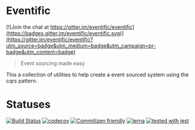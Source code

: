 
# Eventific

[![Join the chat at https://gitter.im/eventific/eventific](https://badges.gitter.im/eventific/eventific.svg)](https://gitter.im/eventific/eventific?utm_source=badge&utm_medium=badge&utm_campaign=pr-badge&utm_content=badge)

> Event sourcing made easy

This a collection of utilities to help create a event sourced system using the cqrs pattern.

# Statuses
[![Build Status](https://travis-ci.org/eventific/eventific.svg?branch=master)](https://travis-ci.org/eventific/eventific) [![codecov](https://codecov.io/gh/eventific/eventific/branch/master/graph/badge.svg)](https://codecov.io/gh/eventific/eventific) [![Commitizen friendly](https://img.shields.io/badge/commitizen-friendly-brightgreen.svg)](http://commitizen.github.io/cz-cli/) [![lerna](https://img.shields.io/badge/maintained%20with-lerna-cc00ff.svg)](https://lernajs.io/) [![tested with jest](https://img.shields.io/badge/tested_with-jest-99424f.svg)](https://github.com/facebook/jest)
